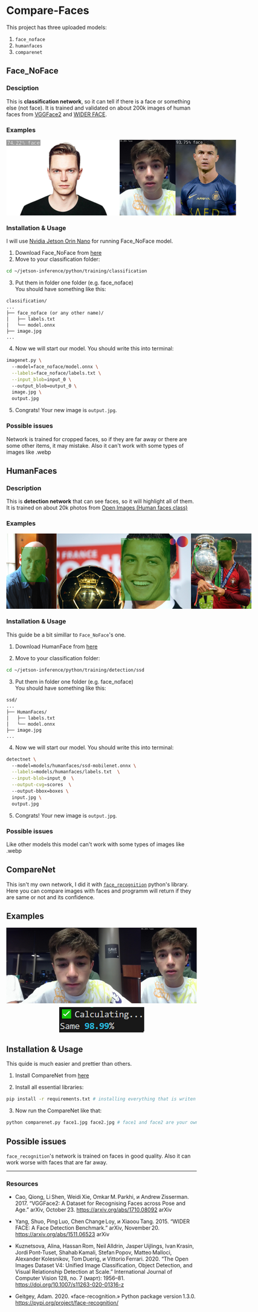 # Compare-Faces

 This project has three uploaded models: 
1. `face_noface`
2. `humanfaces`
3. `comparenet`

## Face_NoFace

### Desciption

This is **classification network**, so it can tell if there is a face or something else (not face). It is trained and validated on about 200k images of human faces from [VGGFace2](https://www.kaggle.com/datasets/hearfool/vggface2) and [WIDER FACE](https://shuoyang1213.me/WIDERFACE/).

### Examples

<div style="display:flex; flex-direction:row;align-items:flex-start;">
    <img alt="77%example" src="./images/randguy.jpg" style="flex: 1 1 200px; width: auto; height: 200px; object-fit: contain;">
    <img alt="99%example" src="./images/me31.jpg" style="flex: 1 1 200px; width: auto; height: 200px; object-fit: contain;">
    <img alt="faceimage3" src="./images/RONALDOTHEGOAT.jpg" style="flex: 1 1 200px; width: auto; height: 200px; object-fit: contain;">
</div>

### Installation & Usage

I will use [Nvidia Jetson Orin Nano](https://www.nvidia.com/en-us/autonomous-machines/embedded-systems/jetson-orin/nano-super-developer-kit/) for running Face_NoFace model.

1. Download Face_NoFace from [here](https://github.com/IskDava/Compare-Faces/releases/tag/Face_NoFace_v1.0.0)
2. Move to your classification folder:
```Bash
cd ~/jetson-inference/python/training/classification
```
3. Put them in folder one folder (e.g. face_noface)<br>
You should have something like this:
```
classification/
...
├── face_noface (or any other name)/
│   ├── labels.txt
│   └── model.onnx
├── image.jpg
...
```
4. Now we will start our model. You should write this into terminal:
```Bash 
imagenet.py \ 
  --model=face_noface/model.onnx \
  --labels=face_noface/labels.txt \
  --input_blob=input_0 \ 
  --output_blob=output_0 \ 
  image.jpg \ 
  output.jpg
```
5. Congrats! Your new image is `output.jpg`.

### Possible issues

Network is trained for cropped faces, so if they are far away or there are some other items, it may mistake. Also it can't work with some types of images like .webp

## HumanFaces

### Description

This is **detection network** that can see faces, so it will highlight all of them. It is trained on about 20k photos from [Open Images (Human faces class)](https://storage.googleapis.com/openimages/web/visualizer/index.html?set=train&type=detection&c=%2Fm%2F0dzct) 

### Examples

<div style="display:flex; flex-direction:row;align-items:flex-start;">
    <img alt="77%example" src="./images/grandpaout.jpg" style="flex: 1 1 200px; width: auto; height: 200px; object-fit: contain;">
    <img alt="99%example" src="./images/ron1.jpg" style="flex: 1 1 200px; width: auto; height: 200px; object-fit: contain;">
    <img alt="faceimage3" src="./images/ron2.jpg" style="flex: 1 1 200px; width: auto; height: 200px; object-fit: contain;">
</div>


### Installation & Usage

This guide be a bit simillar to `Face_NoFace`'s one.

1. Download HumanFace from [here](https://github.com/IskDava/Compare-Faces/releases/tag/HumanFacesv1.0.0)

2. Move to your classification folder:
```Bash
cd ~/jetson-inference/python/training/detection/ssd
```
3. Put them in folder one folder (e.g. face_noface)<br>
You should have something like this:
```
ssd/
...
├── HumanFaces/
│   ├── labels.txt
│   └── model.onnx
├── image.jpg
...
```
4. Now we will start our model. You should write this into terminal:
```Bash 
detectnet \ 
  --model=models/humanfaces/ssd-mobilenet.onnx \
  --labels=models/humanfaces/labels.txt  \
  --input-blob=input_0  \
  --output-cvg=scores  \ 
  --output-bbox=boxes \
  input.jpg \
  output.jpg
```
5. Congrats! Your new image is `output.jpg`.

### Possible issues

Like other models this model can't work with some types of images like .webp


## CompareNet

This isn't my own network, I did it with [`face_recognition`](https://github.com/ageitgey/face_recognition) python's library. Here you can compare images with faces and programm will return if they are same or not and its confidence.

## Examples

<div style="display:flex; flex-direction:row;align-items:flex-start;">
    <img alt="77%example" src="./images/dos.jpg" style="flex: 1 1 200px; width: auto; height: 200px; object-fit: contain;">
    <img alt="99%example" src="./images/me31.jpg" style="flex: 1 1 200px; width: auto; height: 200px; object-fit: contain;">
</div>

<div style="text-align:center; margin-top: 10px;">
    <img alt="result: 98%" src="./images/comparenet_results.png">
</div>

## Installation & Usage

This quide is much easier and prettier than others.

1. Install CompareNet from [here](https://github.com/IskDava/Compare-Faces/releases/tag/CompareNetv1.0.0)

2. Install all essential libraries:
```Bash
pip install -r requirements.txt # installing everything that is writen in requirements (pip will understnd it by him self)
```

3. Now run the CompareNet like that:
```Bash
python comparenet.py face1.jpg face2.jpg # face1 and face2 are your own images
```

## Possible issues

`face_recognition`'s network is trained on faces in good quality. Also it can work worse with faces that are far away.

---
### Resources

- Cao, Qiong, Li Shen, Weidi Xie, Omkar M. Parkhi, и Andrew Zisserman. 2017. “VGGFace2: A Dataset for Recognising Faces across Pose and Age.” arXiv, October 23. https://arxiv.org/abs/1710.08092 
arXiv

- Yang, Shuo, Ping Luo, Chen Change Loy, и Xiaoou Tang. 2015. “WIDER FACE: A Face Detection Benchmark.” arXiv, November 20. https://arxiv.org/abs/1511.06523 
arXiv

- Kuznetsova, Alina, Hassan Rom, Neil Alldrin, Jasper Uijlings, Ivan Krasin, Jordi Pont‑Tuset, Shahab Kamali, Stefan Popov, Matteo Malloci, Alexander Kolesnikov, Tom Duerig, и Vittorio Ferrari. 2020. “The Open Images Dataset V4: Unified Image Classification, Object Detection, and Visual Relationship Detection at Scale.” International Journal of Computer Vision 128, no. 7 (март): 1956–81. https://doi.org/10.1007/s11263-020-01316-z

- Geitgey, Adam. 2020. «face-recognition.» Python package version 1.3.0. https://pypi.org/project/face-recognition/

